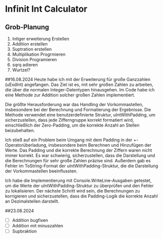 # Infinit Int Calculator
## Grob-Planung

1. Intiger erweiterung Erstellen
2. Addition erstellen
3. Suptration erstellen
4. Multiplikation Progrmieren
5. Division Programieren
6. sqrq adieren
7. Wurtzel?

##16.08.2024
Heute habe ich mit der Erweiterung für große Ganzzahlen (uExdInt) angefangen. Das Ziel ist es, mit sehr großen Zahlen zu arbeiten, die über die normalen Integer-Datentypen hinausgehen. Im Code habe ich eine Methode zur Addition solcher großen Zahlen implementiert.

Die größte Herausforderung war das Handling der Vorkommastellen, insbesondere bei der Berechnung und Formatierung der Ergebnisse. Die Methode verwendet eine benutzerdefinierte Struktur, uIntWithPadding, um sicherzustellen, dass jede Zifferngruppe korrekt formatiert wird, einschließlich der Zero-Padding, um die korrekte Anzahl an Stellen beizubehalten.

Ich stieß auf ein Problem beim Umgang mit dem Padding in der +-Operatorüberladung, insbesondere beim Berechnen und Hinzufügen der Werte. Das Padding und die korrekte Berechnung der Ziffern waren nicht immer korrekt. Es war schwierig, sicherzustellen, dass die Darstellung und die Berechnungen für sehr große Zahlen präzise sind. Außerdem gab es Fehler im ToString-Format der uIntWithPadding-Struktur, die die Darstellung der Vorkommastellen beeinflussten.

Ich habe die Implementierung mit Console.WriteLine-Ausgaben getestet, um die Werte der uIntWithPadding-Struktur zu überprüfen und den Fehler zu lokalisieren. Der nächste Schritt wird sein, die Berechnungen zu korrigieren und sicherzustellen, dass die Padding-Logik die korrekte Anzahl an Dezimalstellen darstellt.

##23.08.2024
-[ ] Addition bugfixen
-[ ] Addition mit minuszahlen
-[ ] Supbraktion
